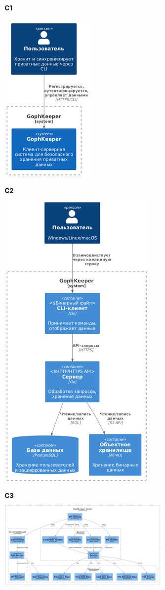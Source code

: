 C1
---------------
![C1](img.png)
---------------
C2
---------------
![img_1.png](img_1.png)

C3
---------------
![img_2.png](img_2.png)

